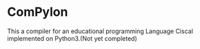 # ComPylon
This a compiler for an educational programming Language Ciscal implemented on Python3.(Not yet completed)
